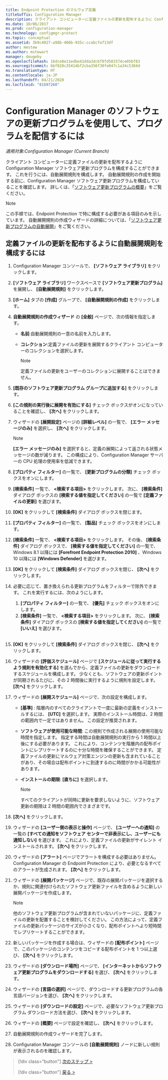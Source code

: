 ```yaml
---
title: Endpoint Protection のマルウェア定義
titleSuffix: Configuration Manager
description: クライアント コンピューターに定義ファイルの更新を配布するように Configuration Manager ソフトウェア更新プログラムを構成する方法について説明します。
ms.date: 10/06/2017
ms.prod: configuration-manager
ms.technology: configmgr-protect
ms.topic: conceptual
ms.assetid: 3b9c4027-a98b-406b-935c-ccabcfe713df
author: mestew
ms.author: mstewart
manager: dougeby
ms.openlocfilehash: 16dce8e11edbe41dda3dcbf0fd503374ce05bf83
ms.sourcegitcommit: bbf820c35414bf2cba356f30fe047c1a34c5384d
ms.translationtype: HT
ms.contentlocale: ja-JP
ms.lasthandoff: 04/21/2020
ms.locfileid: "81697260"
---
```

#  <a name="using-configuration-manager-software-updates-to-deliver-definition-updates"></a>Configuration Manager のソフトウェアの更新プログラムを使用して、プログラムを配信するには

*適用対象:Configuration Manager (Current Branch)*


 クライアント コンピューターに定義ファイルの更新を配布するように Configuration Manager ソフトウェア更新プログラムを構成することができます。 これを行うには、自動展開規則を構成します。 自動展開規則の作成を開始する前に、Configuration Manager ソフトウェア更新プログラムを構成していることを確認します。 詳しくは、「[ソフトウェア更新プログラムの概要](../../sum/understand/software-updates-introduction.md)」をご覧ください。

> [!NOTE]
>  この手順では、Endpoint Protection で特に構成する必要がある項目のみを示しています。 自動展開規則の作成ウィザードの詳細については、「[ソフトウェア更新プログラムの自動展開](../../sum/deploy-use/automatically-deploy-software-updates.md)」をご覧ください。

## <a name="to-configure-an-automatic-deployment-rule-to-deliver-definition-updates"></a>定義ファイルの更新を配布するように自動展開規則を構成するには

1. Configuration Manager コンソールで、 **[ソフトウェア ライブラリ]** をクリックします。

2. **[ソフトウェア ライブラリ]** ワークスペースで **[ソフトウェア更新プログラム]** を展開し、 **[自動展開規則]** をクリックします。

3. **[ホーム]** タブの **[作成]** グループで、 **[自動展開規則の作成]** をクリックします。

4. **自動展開規則の作成ウィザード** の **[全般]** ページで、次の情報を指定します。

   -   **名前**:自動展開規則の一意の名前を入力します。

   -   **コレクション**:定義ファイルの更新を展開するクライアント コンピューターのコレクションを選択します。

       > [!NOTE]
       >  定義ファイルの更新をユーザーのコレクションに展開することはできません。

5. **[既存のソフトウェア更新プログラム グループに追加する]** をクリックします。

6. **[この規則の実行後に展開を有効にする]** チェック ボックスがオンになっていることを確認し、 **[次へ]** をクリックします。

7. ウィザードの **[展開設定]** ページの **[詳細レベル]** の一覧で、 **[エラー メッセージのみ]** を選択し、 **[次へ]** をクリックします。

   > [!NOTE]
   >  **[エラー メッセージのみ]** を選択すると、定義の展開によって返される状態メッセージの数が減ります。 この構成により、Configuration Manager サーバーの CPU 処理の使用率を低減できます。

8. **[プロパティ フィルター]** の一覧で、 **[更新プログラムの分類]** チェック ボックスをオンにします。

9. **[検索条件]** 一覧で、 **<検索する項目\>** をクリックします。 次に、 **[検索条件]** ダイアログ ボックスの **[検索する値を指定してください]** の一覧で **[定義ファイルの更新]** を選びます。

10. **[OK]** をクリックして **[検索条件]** ダイアログ ボックスを閉じます。

11. **[プロパティ フィルター]** の一覧で、 **[製品]** チェック ボックスをオンにします。

12. **[検索条件]** 一覧で、 **<検索する項目\>** をクリックします。 その後、 **[検索条件]** ダイアログ ボックスで、 **[検索する値を指定してください]** の一覧で、Windows 8.1 以降には **[Forefront Endpoint Protection 2010]** 、Windows 10 以降には **[Windows Defender]** を選びます。

13. **[OK]** をクリックして **[検索条件]** ダイアログ ボックスを閉じ、 **[次へ]** をクリックします。

14. 必要に応じて、置き換えられる更新プログラムをフィルターで除外できます。   これを実行するには、次のようにします。
    1.  **[プロパティ フィルター]** の一覧で、 **[優先]** チェック ボックスをオンにします。
    2.  **[検索条件]** 一覧で、 **<検索する項目\>** をクリックします。 次に、 **[検索条件]** ダイアログ ボックスの **[検索する値を指定してください]** の一覧で **[いいえ]** を選びます。  <br><br>

15. **[OK]** をクリックして **[検索条件]** ダイアログ ボックスを閉じ、 **[次へ]** をクリックします。

16. ウィザードの **[評価スケジュール]** ページで **[スケジュールに従って実行するよう規則を有効化する]** を選んでから、定義ファイルの更新をダウンロードするスケジュールを構成します。 少なくとも、ソフトウェアの更新ポイントが同期されるたびに、その 2 時間後に実行するように規則を設定します。 **[次へ]** をクリックします。

17. ウィザードの **[展開スケジュール]** ページで、次の設定を構成します。

    -   **[基準]** : 階層内のすべてのクライアントで一度に最新の定義をインストールするには、 **[UTC]** を選択します。 実際のインストール時間は、2 時間の範囲内で一定ではありません。 この設定が推奨されます。

    -   **ソフトウェアが使用可能な時間**: この規則で作成される展開の使用可能な時間を指定します。 指定する時間は自動展開規則の実行から 1 時間以上後にする必要があります。 これにより、コンテンツを階層内の配布ポイントにレプリケートするのに十分な時間を確保することができます。 定義ファイルの更新にマルウェア対策エンジンの更新も含まれていることがあり、その場合は配布ポイントに到達するのに時間がかかる可能性があります。

    -   **インストールの期限**: **[直ちに]** を選択します。

        > [!NOTE]
        >  すべてのクライアントが同時に更新を要求しないように、ソフトウェア更新の期限は 2 時間の範囲内でさまざまです。

18. **[次へ]** をクリックします。

19. ウィザードの **[ユーザー側の表示と操作]** ページで、 **[ユーザーへの通知]** の一覧の **[すべての通知をソフトウェア センターで非表示にし、ユーザーにも通知しない]** を選びます。   これにより、定義ファイルの更新がサイレント インストールされます。 **[次へ]** をクリックします。

20. ウィザードの **[アラート]** ページでアラートを構成する必要はありません。 Configuration Manager の Endpoint Protection により、必要となるすべてのアラートが生成されます。 **[次へ]** をクリックします。

21. ウィザードの **[展開パッケージ]** ページで、既存の展開パッケージを選択するか、規則に関連付けられたソフトウェア更新ファイルを含めるように新しい展開パッケージを作成します。

    > [!NOTE]
    >  他のソフトウェア更新プログラムが含まれていないパッケージに、定義ファイルの更新を配置することを検討してください。 この方法によって、定義ファイルの更新パッケージのサイズが小さくなり、配布ポイントへより短時間でレプリケートすることができます。

22. 新しいパッケージを作成する場合は、ウィザードの **[配布ポイント]** ページで、このパッケージのコンテンツをコピーする配布ポイントを 1 つ以上選び、 **[次へ]** をクリックします。

23. ウィザードの **[ダウンロード場所]** ページで、 **[インターネットからソフトウェア更新プログラムをダウンロードする]** を選び、 **[次へ]** をクリックします。

24. ウィザードの **[言語の選択]** ページで、ダウンロードする更新プログラムの各言語バージョンを選び、 **[次へ]** をクリックします。

25. ウィザードの **[ダウンロードの設定]** ページで、必要なソフトウェア更新プログラム ダウンロード方法を選び、 **[次へ]** をクリックします。

26. ウィザードの **[概要]** ページで設定を確認し、 **[次へ]** をクリックします。

26. 自動展開規則の作成ウィザードを完了します。

27. Configuration Manager コンソールの **[自動展開規則]** ノードに新しい規則が表示されるのを確認します。


> [!div class="button"]
> [次のステップ >](endpoint-antimalware-policies.md)
> 
> [!div class="button"]
> [戻る >](endpoint-configure-alerts.md)
